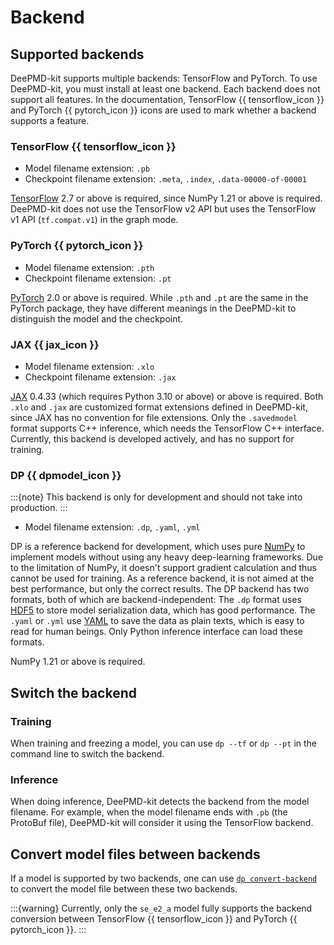 # Backend

## Supported backends

DeePMD-kit supports multiple backends: TensorFlow and PyTorch.
To use DeePMD-kit, you must install at least one backend.
Each backend does not support all features.
In the documentation, TensorFlow {{ tensorflow_icon }} and PyTorch {{ pytorch_icon }} icons are used to mark whether a backend supports a feature.

### TensorFlow {{ tensorflow_icon }}

- Model filename extension: `.pb`
- Checkpoint filename extension: `.meta`, `.index`, `.data-00000-of-00001`

[TensorFlow](https://tensorflow.org) 2.7 or above is required, since NumPy 1.21 or above is required.
DeePMD-kit does not use the TensorFlow v2 API but uses the TensorFlow v1 API (`tf.compat.v1`) in the graph mode.

### PyTorch {{ pytorch_icon }}

- Model filename extension: `.pth`
- Checkpoint filename extension: `.pt`

[PyTorch](https://pytorch.org/) 2.0 or above is required.
While `.pth` and `.pt` are the same in the PyTorch package, they have different meanings in the DeePMD-kit to distinguish the model and the checkpoint.

### JAX {{ jax_icon }}

- Model filename extension: `.xlo`
- Checkpoint filename extension: `.jax`

[JAX](https://jax.readthedocs.io/) 0.4.33 (which requires Python 3.10 or above) or above is required.
Both `.xlo` and `.jax` are customized format extensions defined in DeePMD-kit, since JAX has no convention for file extensions.
Only the `.savedmodel` format supports C++ inference, which needs the TensorFlow C++ interface.
Currently, this backend is developed actively, and has no support for training.

### DP {{ dpmodel_icon }}

:::{note}
This backend is only for development and should not take into production.
:::

- Model filename extension: `.dp`, `.yaml`, `.yml`

DP is a reference backend for development, which uses pure [NumPy](https://numpy.org/) to implement models without using any heavy deep-learning frameworks.
Due to the limitation of NumPy, it doesn't support gradient calculation and thus cannot be used for training.
As a reference backend, it is not aimed at the best performance, but only the correct results.
The DP backend has two formats, both of which are backend-independent:
The `.dp` format uses [HDF5](https://docs.h5py.org/) to store model serialization data, which has good performance.
The `.yaml` or `.yml` use [YAML](https://yaml.org/) to save the data as plain texts, which is easy to read for human beings.
Only Python inference interface can load these formats.

NumPy 1.21 or above is required.

## Switch the backend

### Training

When training and freezing a model, you can use `dp --tf` or `dp --pt` in the command line to switch the backend.

### Inference

When doing inference, DeePMD-kit detects the backend from the model filename.
For example, when the model filename ends with `.pb` (the ProtoBuf file), DeePMD-kit will consider it using the TensorFlow backend.

## Convert model files between backends

If a model is supported by two backends, one can use [`dp convert-backend`](./cli.rst) to convert the model file between these two backends.

:::{warning}
Currently, only the `se_e2_a` model fully supports the backend conversion between TensorFlow {{ tensorflow_icon }} and PyTorch {{ pytorch_icon }}.
:::
